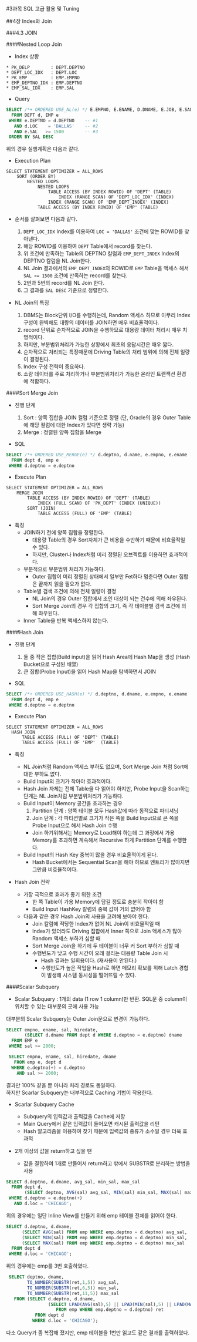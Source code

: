 #3과목 SQL 고급 활용 및 Tuning

##4장 Index와 Join

###4.3 JOIN

####Nested Loop Join

* Index 상황
```
* PK_DELP        : DEPT.DEPTNO
* DEPT_LOC_IDX   : DEPT.LOC
* PK_EMP         : EMP.EMPNO
* EMP_DEPTNO_IDX : EMP.DEPTNO
* EMP_SAL_IDX    : EMP.SAL
```

* Query
```SQL
SELECT /*+ ORDERED USE_NL(e) */ E.EMPNO, E.ENAME, D.DNAME, E.JOB, E.SAL
  FROM DEPT d, EMP e
 WHERE e.DEPTNO = d.DEPTNO    -- #1
   AND d.LOC    = 'DALLAS'    -- #2
   AND e.SAL   >= 1500        -- #3
 ORDER BY SAL DESC
```

위의 경우 실행계획은 다음과 같다.

* Execution Plan
```
SELECT STATEMENT OPTIMIZER = ALL_ROWS
    SORT (ORDER BY)
        NESTED LOOPS
            NESTED LOOPS
                TABLE ACCESS (BY INDEX ROWID) OF 'DEPT' (TABLE)
                    INDEX (RANGE SCAN) OF 'DEPT_LOC_IDX' (INDEX)
                INDEX (RANGE SCAN) OF 'EMP_DEPT_INDEX' (INDEX)
            TABLE ACCESS (BY INDEX ROWID) OF 'EMP' (TABLE)
```

* 순서를 살펴보면 다음과 같다.
  1. `DEPT_LOC_IDX` Index를 이용하여 `LOC = 'DALLAS'` 조건에 맞는 ROWID를 찾아낸다.
  2. 해당 ROWID를 이용하여 `DEPT` Table에서 record를 찾는다.
  3. 위 조건에 만족하는 Table의 DEPTNO 칼럼과 `EMP_DEPT_INDEX` Index의 DEPTNO 칼럼을 NL Join한다.
  4. NL Join 결과에서의 `EMP_DEPT_INDEX`의 ROWID로 `EMP` Table을 액세스 해서 `SAL >= 1500` 조건에 만족하는 record를 찾는다.
  5. 2번과 5번의 record를 NL Join 한다.
  6. 그 결과를 `SAL DESC` 기준으로 정렬한다.

* NL Join의 특징
  1. DBMS는 Block단위 I/O를 수행하는데, Random 액세스 하므로 아무리 Index 구성이 완벽해도 대량의 데이터를 JOIN하면 매우 비효율적이다.
  2. record 단위로 순차적으로 JOIN을 수행하므로 대용량 데이터 처리시 매우 치명적이다.
  3. 하지만, 부분범위처리가 가능한 상황에서 최초의 응답시간은 매우 짧다.
  4. 순차적으로 처리되는 특징때문에 Driving Table의 처리 범위에 의해 전체 일량이 결정된다.
  5. Index 구성 전략이 중요하다.
  6. 소량 데이터를 주로 처리하거나 부분범위처리가 가능한 온라인 트랜잭션 환경에 적합하다.

####Sort Merge Join

* 진행 단계
  1. Sort : 양쪽 집합을 JOIN 컬럼 기준으로 정렬 (단, Oracle의 경우 Outer Table에 해당 컬럼에 대한 Index가 있다면 생략 가능)
  2. Merge : 정렬된 양쪽 집합을 Merge

* SQL
```SQL
SELECT /*+ ORDERED USE_MERGE(e) */ d.deptno, d.name, e.empno, e.ename
  FROM dept d, emp e
 WHERE d.deptno = e.deptno
```

* Execute Plan
```
SELECT STATEMENT OPTIMIZER = ALL_ROWS
    MERGE JOIN
        TABLE ACCESS (BY INDEX ROWID) OF 'DEPT' (TABLE)
            INDEX (FULL SCAN) OF 'PK_DEPT' (INDEX (UNIQUE))
        SORT (JOIN)
            TABLE ACCESS (FULL) OF 'EMP' (TABLE)
```

* 특징
  - JOIN하기 전에 양쪽 집합을 정렬한다.
    - 대용량 Table의 경우 Sort자체가 큰 비용을 수반하기 때문에 비효율적일 수 있다.
    - 하지만, Cluster나 Index처럼 미리 정렬된 오브젝트를 이용하면 효과적이다.
  - 부분적으로 부분범위 처리가 가능하다.
    - Outer 집합이 미리 정렬된 상태에서 일부만 Fet하다 멈춘다면 Outer 집합은 끝까지 읽을 필요가 없다.
  - Table별 검색 조건에 의해 전체 일량이 결정
    - NL Join의 경우 Outer 집합에서 조인 대상이 되는 건수에 의해 좌우된다.
    - Sort Merge Join의 경우 각 집합의 크기, 즉 각 테이블별 검색 조건에 의해 좌우된다.
  - Inner Table을 반복 액세스하지 않는다.

####Hash Join

* 진행 단계
  1. 둘 중 작은 집합(Build input)을 읽어 Hash Area에 Hash Map을 생성 (Hash Bucket으로 구성된 배열)
  2. 큰 집합(Probe Input)을 읽어 Hash Map을 탐색하면서 JOIN

* SQL
```SQL
SELECT /*+ ORDERED USE_HASH(e) */ d.deptno, d.dname, e.empno, e.ename
  FROM dept d, emp e
 WHERE d.deptno = e.deptno
```

* Execute Plan
```
SELECT STATEMENT OPTIMIZER = ALL_ROWS
  HASH JOIN
      TABLE ACCESS (FULL) OF 'DEPT' (TABLE)
      TABLE ACCESS (FULL) OF 'EMP'  (TABLE)
```

* 특징
  - NL Join처럼 Random 액세스 부하도 없으며, Sort Merge Join 처럼 Sort에 대한 부하도 없다.
  - Build Input의 크기가 작아야 효과적이다.
  - Hash Join 자체는 전체 Table을 다 읽어야 하지만, Probe Input을 Scan하는 단계는 NL Join처럼 부분범위처리가 가능하다.
  - Build Input이 Memory 공간을 초과하는 경우
    1. Partition 단계 : 양쪽 테이블 모두 Hash값에 따라 동적으로 파티셔닝
    2. Join 단계 : 각 파티션별로 크기가 작은 쪽을 Build Input으로 큰 쪽을 Probe Input으로 해서 Hash Join 수행
    - Join 하기위해서는 Memory로 Load해야 하는데 그 과정에서 가용 Memory를 초과하면 계속해서 Recursive 하게 Partition 단계를 수행한다.
  - Build Input의 Hash Key 중복이 많을 경우 비효율적이게 된다.
    - Hash Bucket에서는 Sequential Scan을 해야 하므로 엔트리가 많아지면 그만큼 비효율적이다.

* Hash Join 전략
  - 가장 극적으로 효과가 좋기 위한 조건
    - 한 쪽 Table이 가용 Memory에 담길 정도로 충분히 작아야 함
    - Build Input HashKey 칼럼의 중복 값이 거의 없어야 함
  - 다음과 같은 경우 Hash Join의 사용을 고려해 보아야 한다.
    - Join 칼럼에 적당한 Index가 없어 NL Join이 비효율적일 때
    - Index가 있더라도 Driving 집합에서 Inner 쪽으로 Join 액세스가 많아 Random 액세스 부하가 심할 때
    - Sort Merge Join을 하기에 두 테이블이 너무 커 Sort 부하가 심할 때
    - 수행빈도가 낮고 수행 시간이 오래 걸리는 대용량 Table Join 시
      - Hash 결과는 일회용이다. (재사용이 안된다.)
      - 수행빈도가 높은 작업을 Hash로 하면 메모리 확보를 위해 Latch 경합이 발생해 시스템 동시성을 떨어뜨릴 수 있다.

####Scalar Subquery

* Scalar Subquery : 1개의 data (1 row 1 column)만 반환. SQL문 중 column이 위치할 수 있는 대부분의 곳에 사용 가능

대부분의 Scalar Subquery는 Outer Join문으로 변경이 가능하다.  

```SQL
SELECT empno, ename, sal, hiredate,
       (SELECT d.dname FROM dept d WHERE d.deptno = e.deptno) dname
  FROM EMP e
 WHERE sal >= 2000;

 SELECT empno, ename, sal, hiredate, dname
   FROM emp e, dept d
  WHERE e.deptno(+) = d.deptno
    AND sal >= 2000;
```

결과만 100% 같을 뿐 아니라 처리 경로도 동일하다.  
하지만 Scarlar Subquery는 내부적으로 Caching 기법이 작용한다.

* Scarlar Subquery Cache
  - Subquery의 입력값과 출력값을 Cache에 저장
  - Main Query에서 같은 입력값이 들어오면 캐시된 출력값을 리턴
  - Hash 알고리즘을 이용하여 찾기 때문에 입력값의 종류가 소수일 경우 더욱 효과적

* 2개 이상의 값을 return하고 싶을 땐
  - 값을 결합하여 1개로 만들어서  return하고 밖에서 SUBSTR로 분리하는 방법을 사용

```SQL
SELECT d.deptno, d.dname, avg_sal, min_sal, max_sal
  FROM dept d,
       (SELECT deptno, AVG(sal) avg_sal, MIN(sal) min_sal, MAX(sal) max_sal FROM emp GROUP BY deptno) e
 WHERE d.deptno = e.deptno(+)
   AND d.loc = 'CHICAGO';
```

위의 경우에는 일단 Inline View를 만들기 위해 emp 테이블 전체를 읽어야 한다.  

```SQL
SELECT d.deptno, d.dname,
      (SELECT AVG(sal) FROM emp WHERE emp.deptno = d.deptno) avg_sal,
      (SELECT MIN(sal) FROM emp WHERE emp.deptno = d.deptno) min_sal,
      (SELECT MAX(sal) FROM emp WHERE emp.deptno = d.deptno) max_sal
  FROM dept d
 WHERE d.loc = 'CHICAGO';
```

위의 경우에는 emp를 3번 호출하였다.

```SQL
 SELECT deptno, dname, 
        TO_NUMBER(SUBSTR(ret,1,5)) avg_sal, 
        TO_NUMBER(SUBSTR(ret,6,5)) min_sal, 
        TO_NUMBER(SUBSTR(ret,11,5)) max_sal
   FROM (SELECT d.deptno, d.dname,
                (SELECT LPAD(AVG(sal),5) || LPAD(MIN(sal),5) || LPAD(MAX(sal),5) 
                   FROM emp WHERE emp.deptno = d.deptno) ret
           FROM dept d
          WHERE d.loc = 'CHICAGO');
```

다소 Query가 좀 복잡해 졌지만, emp 테이블을 1번만 읽고도 같은 결과를 출력하였다.


